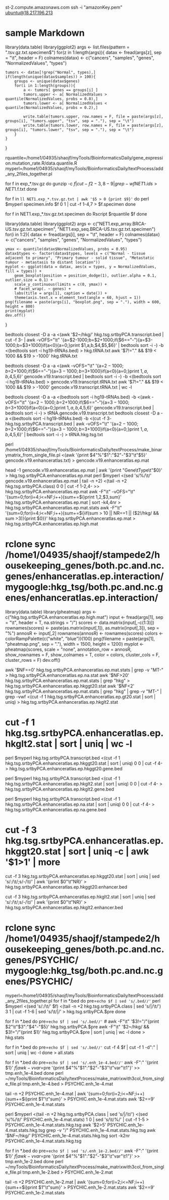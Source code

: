 st-2.compute.amazonaws.com
ssh -i "amazonKey.pem" ubuntu@18.217.196.213
# sample Markdown
library(data.table)
library(ggplot2)
args <- list.files(pattern = ".tsv.gz.txt.specimen$")
for(z in 1:length(args)){
    datax <- fread(args[z], sep = "\t", header = F)
    colnames(datax) <- c("cancers", "samples", "genes", "NormalizedValues", "types")

    tumors <- datax[!grep("Normal", types),]
    if(length(unique(datax$samples)) > 100){
        groups <- unique(datax$genes)
        for(i in 1:length(groups)){
            a <- tumors[ genes == groups[i] ]
            tumors.upper <- a[ NormalizedValues > quantile(NormalizedValues, probs = 0.8),]
            tumors.lower <- a[ NormalizedValues < quantile(NormalizedValues, probs = 0.2),]

            write.table(tumors.upper, row.names = F, file = paste(args[z], groups[i], "tumors.upper", "tsv", sep = "."), sep = "\t")
            write.table(tumors.lower, row.names = F, file = paste(args[z], groups[i], "tumors.lower", "tsv", sep = "."), sep = "\t")
        }
    }
}

rquantile=/home1/04935/shaojf/myTools/BioinformaticsDaily/gene_expression.mutation_rate.R/data.quantile.R
myperl=/home1/04935/shaojf/myTools/BioinformaticsDaily/textProcess/add_any_2files_together.pl

for f in exp_*.tsv.gz
do
    gunzip -c $f | cut -f 2-3,8-9 | grep -wf NET1.ids > NET1.$f.txt
done

for f in `ll NET1.exp_*.tsv.gz.txt | awk '$5 > 0 {print $9}'`
do
    perl $myperl specimen.info $f 0 1 | cut -f 1-4,7 > $f.specimen
done

for f in NET1.exp_*.tsv.gz.txt.specimen
do
    Rscript $rquantile $f
done

library(data.table)
library(ggplot2)
args <- c("NET1.exp_array.BRCA-US.tsv.gz.txt.specimen", "NET1.exp_seq.BRCA-US.tsv.gz.txt.specimen")
for(i in 1:2){
    datax <- fread(args[i], sep = "\t", header = F)
    colnames(datax) <- c("cancers", "samples", "genes", "NormalizedValues", "types")

    ymax <- quantile(datax$NormalizedValues, probs = 0.95)
    datax$types <- factor(datax$types, levels = c("Normal - tissue adjacent to primary", "Primary tumour - solid tissue", "Metastatic tumour - metastasis to distant location"))
    myplot <- ggplot(data = datax, aes(x = types, y = NormalizedValues, fill = types)) + 
        geom_boxplot(position = position_dodge(1), outlier.alpha = 0.1, outlier.size = 0.1) + 
        scale_y_continuous(limits = c(0, ymax)) +
        # facet_wrap(. ~ genes) +
        labs(title = args[1], caption = date()) + 
        theme(axis.text.x = element_text(angle = 60, hjust = 1))
    png(filename = paste(args[i], "boxplot.png", sep = "."), width = 600, height = 800)
    print(myplot)
    dev.off()
}

bedtools closest -D a -a <(awk '$2~/hkg/' hkg.tsg.srtbyPCA.transcript.bed | cut -f 3- | awk -vOFS="\t" '{a=$2-1000;b=$2+1000;if($6=="-"){a=$3-1000;b=$3+1000}if(a<0){a=0;}print $1,a,b,$4,$5,$6}' | bedtools sort -i -) -b <(bedtools sort -i hg19-tRNAs.bed) > hkg.tRNA.txt
awk '$7!="." && $19 < 1000 && $19 > -1000' hkg.tRNA.txt

bedtools closest -D a -a <(awk -vOFS="\t" '{a=$2-1000;b=$2+1000;if($6=="-"){a=$3-1000;b=$3+1000}if(a<0){a=0;}print $1,a,b,$4,$5,$6}' gencode.v19.transcript.bed | bedtools sort -i -) -b <(bedtools sort -i hg19-tRNAs.bed) > gencode.v19.transcript.tRNA.txt
awk '$7!="." && $19 < 1000 && $19 > -1000' gencode.v19.transcript.tRNA.txt | wc -l

bedtools closest -D a -a <(bedtools sort -i hg19-tRNAs.bed) -b <(awk -vOFS="\t" '{a=$2-1000;b=$2+1000;if($6=="-"){a=$3-1000;b=$3+1000}if(a<0){a=0;}print $1,a,b,$4,$5,$6}' gencode.v19.transcript.bed | bedtools sort -i -) > tRNA.gencode.v19.transcript.txt
bedtools closest -D a -a <(bedtools sort -i hg19-tRNAs.bed) -b <(cut -f 3- hkg.tsg.srtbyPCA.transcript.bed | awk -vOFS="\t" '{a=$2-1000;b=$2+1000;if($6=="-"){a=$3-1000;b=$3+1000}if(a<0){a=0;}print $1,a,b,$4,$5,$6}' | bedtools sort -i -) > tRNA.hkg.tsg.txt

perl /home1/04935/shaojf/myTools/BioinformaticsDaily/textProcess/make_binarymatrix_from_single_file.pl <(awk '{print $4"%"$1":"$2"-"$3"\t"$5}' gencode.v19.enhanceratlas.txt) > gencode.v19.enhanceratlas.ep.mat

head -1 gencode.v19.enhanceratlas.ep.mat | awk '{print "Gene\tType\t"$0}' > hkg.tsg.srtbyPCA.enhanceratlas.ep.mat
perl $myperl <(sed 's/%/\t/' gencode.v19.enhanceratlas.ep.mat | tail -n +2) <(tail -n +2 hkg.tsg.srtbyPCA.class) 0 0 | cut -f 1-2,4- >> hkg.tsg.srtbyPCA.enhanceratlas.ep.mat
awk -F"\t" -vOFS="\t" '{sum=0;for(i=4;i<=NF;i++){sum+=$i}print $1,$2,$3,sum}' hkg.tsg.srtbyPCA.enhanceratlas.ep.mat | sort -k4,4nr > hkg.tsg.srtbyPCA.enhanceratlas.ep.mat.stats
awk -F"\t" '{sum=0;for(i=4;i<=NF;i++){sum+=$i}if(sum > 10 || NR==1 || ($2!/hkg/ && sum >3)){print $0}}' hkg.tsg.srtbyPCA.enhanceratlas.ep.mat > hkg.tsg.srtbyPCA.enhanceratlas.ep.high.mat

# rclone sync /home1/04935/shaojf/stampede2/housekeeping_genes/both.pc.and.nc.genes/enhanceratlas.ep.interaction/ mygoogle:hkg_tsg/both.pc.and.nc.genes/enhanceratlas.ep.interaction/

library(data.table)
library(pheatmap)
args <- c("hkg.tsg.srtbyPCA.enhanceratlas.ep.high.mat")
input <- fread(args[1], sep = "\t", header = T, na.strings = "/")
scores <- data.matrix(input[,-c(1:3)])
rownames(scores) <- paste(as.matrix(input[,1]), as.matrix(input[,3]), sep = "%")
annosR <- input[,2]
rownames(annosR) <- rownames(scores)
colors <- colorRampPalette(c("white", "blue"))(100)
png(filename = paste(args[1], "pheatmap.png", sep = "."), width = 1500, height = 1200)
myplot <- pheatmap(scores, scale = "none", annotation_row = annosR,
    show_rownames = F, show_colnames = T, color = colors, 
    cluster_cols = F, cluster_rows = F)
dev.off()

awk '$NF==0' hkg.tsg.srtbyPCA.enhanceratlas.ep.mat.stats | grep -v "MT-" > hkg.tsg.srtbyPCA.enhanceratlas.ep.na.stat
awk '$NF>20' hkg.tsg.srtbyPCA.enhanceratlas.ep.mat.stats | grep "hkg" > hkg.tsg.srtbyPCA.enhanceratlas.ep.hkggt20.stat
awk '$NF<2' hkg.tsg.srtbyPCA.enhanceratlas.ep.mat.stats | grep "hkg" | grep -v "MT-"  | grep -vwf <(cut -f 1 hkg.tsg.srtbyPCA.enhanceratlas.ep.gt20.stat | sort | uniq) > hkg.tsg.srtbyPCA.enhanceratlas.ep.hkglt2.stat

# cut -f 1 hkg.tsg.srtbyPCA.enhanceratlas.ep.hkglt2.stat | sort | uniq | wc -l
perl $myperl hkg.tsg.srtbyPCA.transcript.bed <(cut -f 1 hkg.tsg.srtbyPCA.enhanceratlas.ep.hkggt20.stat | sort | uniq) 0 0 | cut -f 4- > hkg.tsg.srtbyPCA.enhanceratlas.ep.hkggt20.gene.bed

perl $myperl hkg.tsg.srtbyPCA.transcript.bed <(cut -f 1 hkg.tsg.srtbyPCA.enhanceratlas.ep.hkglt2.stat | sort | uniq) 0 0 | cut -f 4- > hkg.tsg.srtbyPCA.enhanceratlas.ep.hkglt2.gene.bed

perl $myperl hkg.tsg.srtbyPCA.transcript.bed <(cut -f 1 hkg.tsg.srtbyPCA.enhanceratlas.ep.na.stat | sort | uniq) 0 0 | cut -f 4- > hkg.tsg.srtbyPCA.enhanceratlas.ep.na.gene.bed

# cut -f 3 hkg.tsg.srtbyPCA.enhanceratlas.ep.hkggt20.stat | sort | uniq -c | awk '$1>1' | more
cut -f 3 hkg.tsg.srtbyPCA.enhanceratlas.ep.hkggt20.stat | sort | uniq | sed 's/:/\t/;s/-/\t/' | awk '{print $0"\t"NR}' > hkg.tsg.srtbyPCA.enhanceratlas.ep.hkggt20.enhancer.bed

cut -f 3 hkg.tsg.srtbyPCA.enhanceratlas.ep.hkglt2.stat | sort | uniq | sed 's/:/\t/;s/-/\t/' | awk '{print $0"\t"NR}' > hkg.tsg.srtbyPCA.enhanceratlas.ep.hkglt2.enhancer.bed

# rclone sync /home1/04935/shaojf/stampede2/housekeeping_genes/both.pc.and.nc.genes/PSYCHIC/ mygoogle:hkg_tsg/both.pc.and.nc.genes/PSYCHIC/
myperl=/home1/04935/shaojf/myTools/BioinformaticsDaily/textProcess/add_any_2files_together.pl
for f in *.bed
do
    pre=`echo $f | sed 's/.bed//'`
    perl $myperl <(sed 's/:/\t/' $f) <(tail -n +2 hkg.tsg.srtbyPCA.class | sed 's/|/\t/') 3 1 | cut -f 1-6 | sed 's/\t/|/' > hkg.tsg.srtbyPCA.$pre
done

for f in *.bed
do
    pre=`echo $f | sed 's/.bed//'`
    # awk -F"\t" '$3!="/"{print $2"\t"$3":"$4"-"$5}' hkg.tsg.srtbyPCA.$pre
    awk -F"\t" '$2~/hkg/ && $3!="/"{print $1}' hkg.tsg.srtbyPCA.$pre | sort | uniq | wc -l
done > hkg.stats

for f in *.bed
do
    pre=`echo $f | sed 's/.bed//'`
    cut -f 4 $f | cut -f 1 -d":" | sort | uniq | wc -l
done > all.stats


for f in *.bed
do
    pre=`echo $f | sed 's/.enh_1e-4.bed//'`
    awk -F":" '{print $1}' $f | awk -vvar=$pre '{print $4"%"$1":"$2"-"$3"\t"var"\t1"}' >> tmp.enh_1e-4.bed
done
perl ~/myTools/BioinformaticsDaily/textProcess/make_matrixwith3col_from_single_file.pl tmp.enh_1e-4.bed > PSYCHIC.enh_1e-4.mat

tail -n +2 PSYCHIC.enh_1e-4.mat | awk '{sum=0;for(i=2;i<=NF;i++){sum+=$i}print $1"\t"sum}' > PSYCHIC.enh_1e-4.mat.stats
awk '$2==9' PSYCHIC.enh_1e-4.mat.stats

perl $myperl <(tail -n +2 hkg.tsg.srtbyPCA.class | sed 's/|/\t/') <(sed 's/%/\t/' PSYCHIC.enh_1e-4.mat.stats) 1 0 | sed 's/\t/%/' | cut -f 1-5 > PSYCHIC.enh_1e-4.mat.stats.hkg.tsg
awk '$2>5' PSYCHIC.enh_1e-4.mat.stats.hkg.tsg
grep -v "/" PSYCHIC.enh_1e-4.mat.stats.hkg.tsg
awk '$NF~/hkg/' PSYCHIC.enh_1e-4.mat.stats.hkg.tsg
sort -k2nr PSYCHIC.enh_1e-4.mat.stats.hkg.tsg

for f in *.bed
do
    pre=`echo $f | sed 's/.enh_1e-2.bed//'`
    awk -F":" '{print $1}' $f | awk -vvar=$pre '{print $4"%"$1":"$2"-"$3"\t"var"\t1"}' >> tmp.enh_1e-2.bed
done
perl ~/myTools/BioinformaticsDaily/textProcess/make_matrixwith3col_from_single_file.pl tmp.enh_1e-2.bed > PSYCHIC.enh_1e-2.mat

tail -n +2 PSYCHIC.enh_1e-2.mat | awk '{sum=0;for(i=2;i<=NF;i++){sum+=$i}print $1"\t"sum}' > PSYCHIC.enh_1e-2.mat.stats
awk '$2==9' PSYCHIC.enh_1e-2.mat.stats